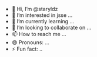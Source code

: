 - 👋 Hi, I’m @staryldz
- 👀 I’m interested in jsse ...
- 🌱 I’m currently learning ...
- 💞️ I’m looking to collaborate on ...
- 📫 How to reach me ...
- 😄 Pronouns: ...
- ⚡ Fun fact: ..

<!---
staryldz/staryldz is a ✨ special ✨ repository because its `README.md` (this file) appears on your GitHub profile.
You can click the Preview link to take a look at your changes..
--->
